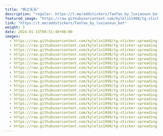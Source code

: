 ```yaml
---
title: "桃之夭夭"
description: "regular: https://t.me/addstickers/TaoTao_by_luxiaoxun_bot"
featured_image: "https://raw.githubusercontent.com/kylelin1998/tg-sticker-spreading-worldwide-images/main/img/b56ed65b-b43c-4333-9ab8-ad569718d897.jpg"
link: "https://t.me/addstickers/TaoTao_by_luxiaoxun_bot"
weight: 3
date: 2024-01-15T08:51:40+08:00
images:
  - https://raw.githubusercontent.com/kylelin1998/tg-sticker-spreading-worldwide-images/main/img/b56ed65b-b43c-4333-9ab8-ad569718d897.jpg
  - https://raw.githubusercontent.com/kylelin1998/tg-sticker-spreading-worldwide-images/main/img/dce749c5-f51e-45aa-8fb7-ba9c0d06c057.jpg
  - https://raw.githubusercontent.com/kylelin1998/tg-sticker-spreading-worldwide-images/main/img/9bd45a40-6245-4c1c-8f09-f4f5bc47b7b7.jpg
  - https://raw.githubusercontent.com/kylelin1998/tg-sticker-spreading-worldwide-images/main/img/ed2edeb4-1e18-465f-bb81-2ae8af858fa0.jpg
  - https://raw.githubusercontent.com/kylelin1998/tg-sticker-spreading-worldwide-images/main/img/d4bfe74a-5308-4613-b86a-d9444416f09e.jpg
  - https://raw.githubusercontent.com/kylelin1998/tg-sticker-spreading-worldwide-images/main/img/dd5b968b-4ffa-4d31-98f4-78f5cedfbba2.jpg
  - https://raw.githubusercontent.com/kylelin1998/tg-sticker-spreading-worldwide-images/main/img/259de60c-bfbe-44fb-b7fc-3201b5e79d09.jpg
  - https://raw.githubusercontent.com/kylelin1998/tg-sticker-spreading-worldwide-images/main/img/4c89e35e-fe8a-455b-bc89-a3d73e6bcecf.jpg
  - https://raw.githubusercontent.com/kylelin1998/tg-sticker-spreading-worldwide-images/main/img/4d7aabb2-6805-4181-a9d1-753e7c166518.jpg
  - https://raw.githubusercontent.com/kylelin1998/tg-sticker-spreading-worldwide-images/main/img/ed370d17-cf8a-459e-b78e-740dd8e6fd13.jpg
  - https://raw.githubusercontent.com/kylelin1998/tg-sticker-spreading-worldwide-images/main/img/49da7df2-7872-412d-a8d3-9098be5fda0f.jpg
  - https://raw.githubusercontent.com/kylelin1998/tg-sticker-spreading-worldwide-images/main/img/d3095273-75ad-4d20-a354-dc07a4024102.jpg
  - https://raw.githubusercontent.com/kylelin1998/tg-sticker-spreading-worldwide-images/main/img/98ab7c93-4e1b-470f-81c7-78f18936754d.jpg
  - https://raw.githubusercontent.com/kylelin1998/tg-sticker-spreading-worldwide-images/main/img/f83d5abe-cd5b-4440-9737-13b86c217ab4.jpg
  - https://raw.githubusercontent.com/kylelin1998/tg-sticker-spreading-worldwide-images/main/img/f62f028b-c374-4bd2-8459-f74b78211084.jpg
  - https://raw.githubusercontent.com/kylelin1998/tg-sticker-spreading-worldwide-images/main/img/5216dfc7-b4f3-469f-89e6-14d223777fd7.jpg
  - https://raw.githubusercontent.com/kylelin1998/tg-sticker-spreading-worldwide-images/main/img/0fe3f149-384e-461f-97e5-88f8cd6cdb72.jpg
  - https://raw.githubusercontent.com/kylelin1998/tg-sticker-spreading-worldwide-images/main/img/ed972249-6849-48e9-89fc-5cc1376504a1.jpg
  - https://raw.githubusercontent.com/kylelin1998/tg-sticker-spreading-worldwide-images/main/img/12d3e9c9-51bc-4ee2-8e5f-4bd4dfdc8bf5.jpg
  - https://raw.githubusercontent.com/kylelin1998/tg-sticker-spreading-worldwide-images/main/img/60a65fb8-2502-4040-9311-f87f35df6ff5.jpg
---
```

